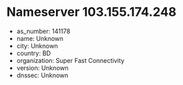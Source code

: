 # Nameserver 103.155.174.248

* as_number: 141178
* name: Unknown
* city: Unknown
* country: BD
* organization: Super Fast Connectivity
* version: Unknown
* dnssec: Unknown
